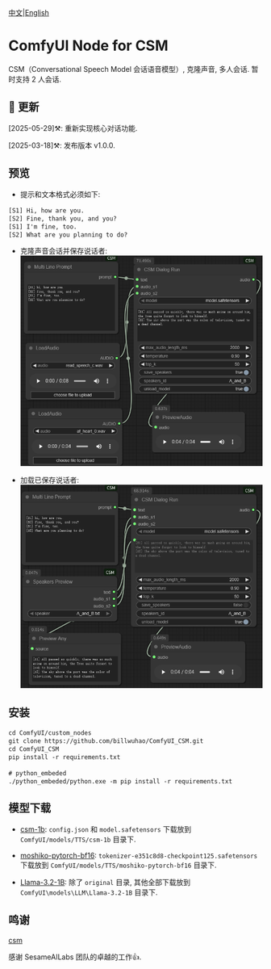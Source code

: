[中文](README-CN.md)|[English](README.md)

# ComfyUI Node for CSM

CSM（Conversational Speech Model 会话语音模型）, 克隆声音, 多人会话. 暂时支持 2 人会话.

## 📣 更新

[2025-05-29]⚒️: 重新实现核心对话功能. 

[2025-03-18]⚒️: 发布版本 v1.0.0. 

## 预览

- 提示和文本格式必须如下:
```
[S1] Hi, how are you.
[S2] Fine, thank you, and you?
[S1] I'm fine, too.
[S2] What are you planning to do?
```

- 克隆声音会话并保存说话者:
![](https://github.com/billwuhao/ComfyUI_CSM/blob/master/images/2025-03-18_15-38-45.png)

- 加载已保存说话者:
![](https://github.com/billwuhao/ComfyUI_CSM/blob/master/images/2025-03-18_19-01-15.png)


## 安装

```
cd ComfyUI/custom_nodes
git clone https://github.com/billwuhao/ComfyUI_CSM.git
cd ComfyUI_CSM
pip install -r requirements.txt

# python_embeded
./python_embeded/python.exe -m pip install -r requirements.txt
```

## 模型下载

- [csm-1b](https://huggingface.co/sesame/csm-1b/tree/main): `config.json` 和 `model.safetensors` 下载放到 `ComfyUI/models/TTS/csm-1b` 目录下.

- [moshiko-pytorch-bf16](https://huggingface.co/kyutai/moshiko-pytorch-bf16/tree/main): `tokenizer-e351c8d8-checkpoint125.safetensors` 下载放到 `ComfyUI/models/TTS/moshiko-pytorch-bf16` 目录下.

- [Llama-3.2-1B](https://huggingface.co/meta-llama/Llama-3.2-1B/tree/main): 除了 `original` 目录, 其他全部下载放到 `ComfyUI\models\LLM\Llama-3.2-1B` 目录下.

## 鸣谢

[csm](https://github.com/SesameAILabs/csm)

感谢 SesameAILabs 团队的卓越的工作👍.